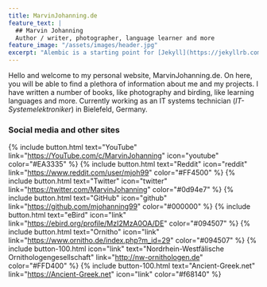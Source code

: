 ```yaml
---
title: MarvinJohanning.de
feature_text: |
  ## Marvin Johanning
  Author / writer, photographer, language learner and more
feature_image: "/assets/images/header.jpg"
excerpt: "Alembic is a starting point for [Jekyll](https://jekyllrb.com/) projects. Rather than starting from scratch, this boilerplate is designed to get the ball rolling immediately. Install it, configure it, tweak it, push it."
---
```


Hello and welcome to my personal website, MarvinJohanning.de. On here, you will be able to find a plethora of information about me and my projects. I have written a number of books, like photography and birding, like learning languages and more. Currently working as an IT systems technician (_IT-Systemelektroniker_) in Bielefeld, Germany. 

### Social media and other sites
{% include button.html text="YouTube" link="https://YouTube.com/c/MarvinJohanning" icon="youtube" color="#EA3335" %} {% include button.html text="Reddit" icon="reddit" link="https://www.reddit.com/user/mjoh99" color="#FF4500" %}  {% include button.html text="Twitter" icon="twitter" link="https://twitter.com/MarvinJohanning" color="#0d94e7" %} {% include button.html text="GitHub" icon="github" link="https://github.com/mjohanning99" color="#000000" %} {% include button.html text="eBird" icon="link" link="https://ebird.org/profile/MzI2MzA0OA/DE" color="#094507" %} {% include button.html text="Ornitho" icon="link" link="https://www.ornitho.de/index.php?m_id=29" color="#094507" %} {% include button-100.html icon="link" text="Nordrhein-Westfälische Ornithologengesellschaft" link="http://nw-ornithologen.de" color="#FFD400" %} {% include button-100.html text="Ancient-Greek.net" link="https://Ancient-Greek.net" icon="link" color="#f68140" %}


